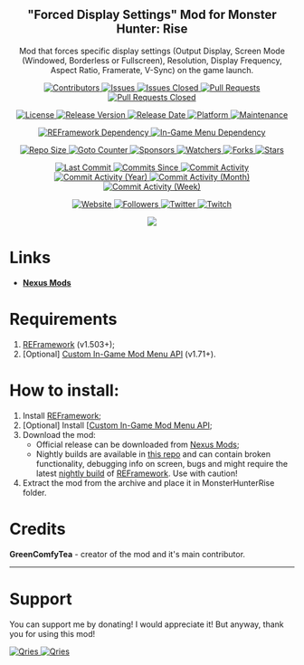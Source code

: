 <p align="center">
	<h2 align="center"><b>"Forced Display Settings" Mod for Monster Hunter: Rise</b></h2>
	<p align="center">Mod that forces specific display settings (Output Display, Screen Mode (Windowed, Borderless or Fullscreen), Resolution, Display Frequency, Aspect Ratio, Framerate, V-Sync) on the game launch. </p>
</p>

<p align="center">
	<a href="https://github.com/greencomfytea/mhr-forced-display-settings/graphs/contributors">
		<img alt="Contributors" src="https://img.shields.io/github/contributors/greencomfytea/mhr-forced-display-settings" />
	</a>
	<a href="https://github.com/greencomfytea/mhr-forced-display-settings/issues">
		<img alt="Issues" src="https://img.shields.io/github/issues/greencomfytea/mhr-forced-display-settings" />
	</a>
	<a href="https://github.com/greencomfytea/mhr-forced-display-settings/issues">
		<img alt="Issues Closed" src="https://img.shields.io/github/issues-closed/greencomfytea/mhr-forced-display-settings" />
	</a>
	<a href="https://github.com/greencomfytea/mhr-forced-display-settings/pulls">
		<img alt="Pull Requests" src="https://img.shields.io/github/issues-pr/greencomfytea/mhr-forced-display-settings" />
	</a>
	<a href="https://github.com/greencomfytea/mhr-forced-display-settings/pulls">
		<img alt="Pull Requests Closed" src="https://img.shields.io/github/issues-pr-closed/greencomfytea/mhr-forced-display-settings" />
	</a>
</p>
<p align="center">
	<a href="https://github.com/greencomfytea/mhr-forced-display-settings/blob/main/LICENSE">
		<img alt="License" src="https://img.shields.io/github/license/greencomfytea/mhr-forced-display-settings" />
	</a>
	<a href="https://github.com/greencomfytea/mhr-forced-display-settings/releases">
		<img alt="Release Version" src="https://img.shields.io/github/v/release/greencomfytea/mhr-forced-display-settings" />
	</a>
	<a href="https://github.com/greencomfytea/mhr-forced-display-settings/releases">
		<img alt="Release Date" src="https://img.shields.io/github/release-date/greencomfytea/mhr-forced-display-settings" />
	</a>
	<a href="">
		<img alt="Platform" src="https://img.shields.io/badge/platform-win%20%7C%20linux%20%7C%20steam%20deck-lightgrey" />
	</a>
	<a href="">
		<img alt="Maintenance" src="https://img.shields.io/maintenance/yes/2023" />
	</a>
</p>
<p align="center">
	<a href="https://www.nexusmods.com/monsterhunterrise/mods/26">
		<img alt="REFramework Dependency" src="https://img.shields.io/badge/dependency-REFramework%20v1.503%2B-green" />
	</a>
   	<a href="https://www.nexusmods.com/monsterhunterrise/mods/1292">
		<img alt="In-Game Menu Dependency" src="https://img.shields.io/badge/dependency-Custom%20In--Game%20Mod%20Menu%20API%20v1.71%2B-yellow" />
	</a>
</p>
<p align="center">
	<a href="">
		<img alt="Repo Size" src="https://img.shields.io/github/repo-size/greencomfytea/mhr-forced-display-settings" />
	</a>
	<a href="">
		<img alt="Goto Counter" src="https://img.shields.io/github/search/greencomfytea/mhr-forced-display-settings/goto" />
	</a>
	<a href="https://github.com/sponsors/greencomfytea">
		<img alt="Sponsors" src="https://img.shields.io/github/sponsors/greencomfytea" />
	</a>
	<a href="">
		<img alt="Watchers" src="https://img.shields.io/github/watchers/greencomfytea/mhr-forced-display-settings" />
	</a>
	<a href="https://github.com/greencomfytea/mhr-forced-display-settings/forks">
		<img alt="Forks" src="https://img.shields.io/github/forks/greencomfytea/mhr-forced-display-settings" />
	</a>
	<a href="">
		<img alt="Stars" src="https://img.shields.io/github/stars/greencomfytea/mhr-forced-display-settings" />
	</a>
</p>
<p align="center">
	<a href="https://github.com/greencomfytea/mhr-forced-display-settings/commits/main">
		<img alt="Last Commit" src="https://img.shields.io/github/last-commit/greencomfytea/mhr-forced-display-settings" />
	</a>
	<a href="https://github.com/greencomfytea/mhr-forced-display-settings/commits/main">
		<img alt="Commits Since" src="https://img.shields.io/github/commits-since/greencomfytea/mhr-forced-display-settings/latest" />
	</a>
	<a href="https://github.com/greencomfytea/mhr-forced-display-settings/graphs/commit-activity">
		<img alt="Commit Activity" src="https://img.shields.io/github/commit-activity/t/greencomfytea/mhr-forced-display-settings" />
	</a>
	<a href="https://github.com/greencomfytea/mhr-forced-display-settings/graphs/commit-activity">
		<img alt="Commit Activity (Year)" src="https://img.shields.io/github/commit-activity/y/greencomfytea/mhr-forced-display-settings" />
	</a>
	<a href="https://github.com/greencomfytea/mhr-forced-display-settings/graphs/commit-activity">
		<img alt="Commit Activity (Month)" src="https://img.shields.io/github/commit-activity/m/greencomfytea/mhr-forced-display-settings" />
	</a>
	<a href="https://github.com/greencomfytea/mhr-forced-display-settings/graphs/commit-activity">
		<img alt="Commit Activity (Week)" src="https://img.shields.io/github/commit-activity/w/greencomfytea/mhr-forced-display-settings" />
	</a>
</p>
<p align="center">
	<a href="https://www.nexusmods.com/monsterhunterrise/mods/813">
		<img alt="Website" src="https://img.shields.io/website?down_color=red&down_message=down&up_color=green&up_message=up&url=https://www.nexusmods.com/monsterhunterrise/mods/813" />
	</a>
	<a href="https://github.com/greencomfytea?tab=followers">
		<img alt="Followers" src="https://img.shields.io/github/followers/greencomfytea" />
	</a>
	<a href="https://twitter.com/greencomfytea">
		<img alt="Twitter" src="https://img.shields.io/twitter/follow/greencomfytea" />
	</a>
	<a href="https://www.twitch.tv/greencomfytea">
		<img alt="Twitch" src="https://img.shields.io/twitch/status/greencomfytea" />
	</a>
</p>

<p align="center">
	<a>
		<img align="center" src="https://user-images.githubusercontent.com/30152047/183247338-9af217fe-8085-46c3-856c-97b4191e4784.png" />
	</a>
</p>

# Links
* **[Nexus Mods](https://www.nexusmods.com/monsterhunterrise/mods/813)**  

# Requirements
1. [REFramework](https://www.nexusmods.com/monsterhunterrise/mods/26) (v1.503+);
2. [Optional] [Custom In-Game Mod Menu API](https://www.nexusmods.com/monsterhunterrise/mods/1292) (v1.71+).

# How to install:
1. Install [REFramework](https://www.nexusmods.com/monsterhunterrise/mods/26);
1. [Optional] Install [[Custom In-Game Mod Menu API](https://www.nexusmods.com/monsterhunterrise/mods/1292);
3. Download the mod:
    * Official release can be downloaded from [Nexus Mods](https://www.nexusmods.com/monsterhunterrise/mods/813);
    * Nightly builds are available in [this repo](https://github.com/GreenComfyTea/MHR-Forced-Display-Mode-and-Resolution) and can contain broken functionality, debugging info on screen, bugs and might require the latest [nightly build](https://github.com/praydog/REFramework-nightly/releases) of [REFramework](https://www.nexusmods.com/monsterhunterrise/mods/26). Use with caution!
4. Extract the mod from the archive and place it in MonsterHunterRise folder.

# Credits
**GreenComfyTea** - creator of the mod and it's main contributor.
  
***
# Support

You can support me by donating! I would appreciate it! But anyway, thank you for using this mod!

 <a href="https://streamelements.com/greencomfytea/tip">
  <img alt="Qries" src="https://panels.twitch.tv/panel-48897356-image-c6155d48-b689-4240-875c-f3141355cb56">
</a>
<a href="https://ko-fi.com/greencomfytea">
  <img alt="Qries" src="https://panels.twitch.tv/panel-48897356-image-c2fcf835-87e4-408e-81e8-790789c7acbc">
</a>
